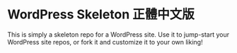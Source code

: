 # WordPress Skeleton 正體中文版

This is simply a skeleton repo for a WordPress site. Use it to jump-start your WordPress site repos, or fork it and customize it to your own liking!
